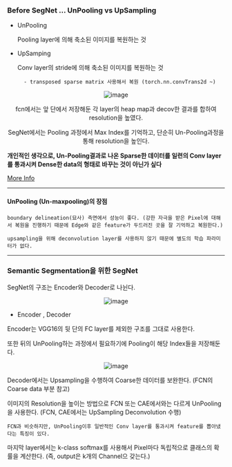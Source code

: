 ### Before SegNet ... UnPooling vs UpSampling

- UnPooling

    Pooling layer에 의해 축소된 이미지를 복원하는 것 
           
- UpSamping

    Conv layer의 stride에 의해 축소된 이미지를 복원하는 것 
    
        - transposed sparse matrix 사용해서 복원 (torch.nn.convTrans2d ~)

<div align=center>

![image](https://user-images.githubusercontent.com/59076451/130321124-acdc895f-5bf0-424e-b381-3afd3bf75364.png)
  
fcn에서는 앞 단에서 저장해둔 각 layer의 heap map과 decov한 결과를 합하여 resolution을 높였다.
  
SegNet에서는 Pooling 과정에서 Max Index를 기억하고, 단순히 Un-Pooling과정을 통해 resolution을 높인다.  
  
</div>  

**개인적인 생각으로, Un-Pooling결과로 나온 Sparse한 데이터를 일련의 Conv layer를 통과시켜 Dense한 data의 형태로 바꾸는 것이 아닌가 싶다**


[More Info](https://analysisbugs.tistory.com/104)

--- 

#### UnPooling (Un-maxpooling)의 장점

    boundary delineation(묘사) 측면에서 성능이 좋다. (강한 자극을 받은 Pixel에 대해서 복원을 진행하기 때문에 Edge와 같은 feature가 두드러진 곳을 잘 기억하고 복원한다.)

    upsampling을 위해 deconvolution layer를 사용하지 않기 때문에 별도의 학습 파라미터가 없다.
    
---

### Semantic Segmentation을 위한 SegNet 

SegNet의 구조는 Encoder와 Decoder로 나뉜다.

<div align=center>
  
![image](https://user-images.githubusercontent.com/59076451/130320488-26756245-db48-4d12-a026-81302f347bbd.png)
  
</div>  

- Encoder , Decoder

Encoder는 VGG16의 뒷 단의 FC layer를 제외한 구조를 그대로 사용한다.

또한 뒤의 UnPooling하는 과정에서 필요하기에 Pooling이 해당 Index들을 저장해둔다.
    
<div align=center>
  
![image](https://user-images.githubusercontent.com/59076451/130320569-d1f45d3b-dfe9-42ed-ad1b-46f32717f7b4.png)
  
</div>      

Decoder에서는 Upsampling을 수행하여 Coarse한 데이터를 보완한다. (FCN의 Coarse data 부분 참고)

이미지의 Resolution을 높이는 방법으로 FCN 또는 CAE에서와는 다르게  UnPooling을 사용한다. (FCN, CAE에서는 UpSampling Deconvolution 수행)

    FCN과 비슷하지만, UnPooling이후 일반적인 Conv layer를 통과시켜 feature를 뽑아냈다는 특징이 있다.


마지막 layer에서는 k-class softmax를 사용해서 Pixel마다 독립적으로 클래스의 확률을 계산한다. (즉, output은 k개의 Channel으 갖는다.)



    
